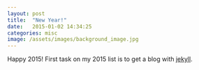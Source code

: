 ```yaml
---
layout: post
title:  "New Year!"
date:   2015-01-02 14:34:25
categories: misc
image: /assets/images/background_image.jpg
---
```

Happy 2015! First task on my 2015 list is to get a blog with [jekyll](http://jekyllrb.com). 


[jekyll]:      http://jekyllrb.com
[jekyll-gh]:   https://github.com/jekyll/jekyll
[jekyll-help]: https://github.com/jekyll/jekyll-help
